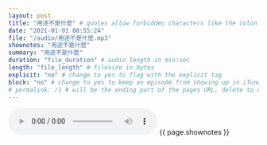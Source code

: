 ```yaml
---
layout: post
title: "用途不是什麼" # quotes allow forbidden characters like the colon
date: "2021-01-01 08:55:24"
file: "/audio/用途不是什麼.mp3"
shownotes: "用途不是什麼"
summary: "用途不是什麼"
duration: "file_duration" # audio length in min:sec
length: "file_length" # filesize in bytes
explicit: "no" # change to yes to flag with the explicit tag
block: "no" # change to yes to keep an episode from showing up in iTunes
# permalink: /1 # will be the ending part of the pages URL, delete to default to the title
---
```


<audio controls>
<source src="{{site.url}}{{site.baseurl}}{{ page.file }}" type="audio/x-mp3">
Your browser does not support the audio element.
</audio>
{{ page.shownotes }}
